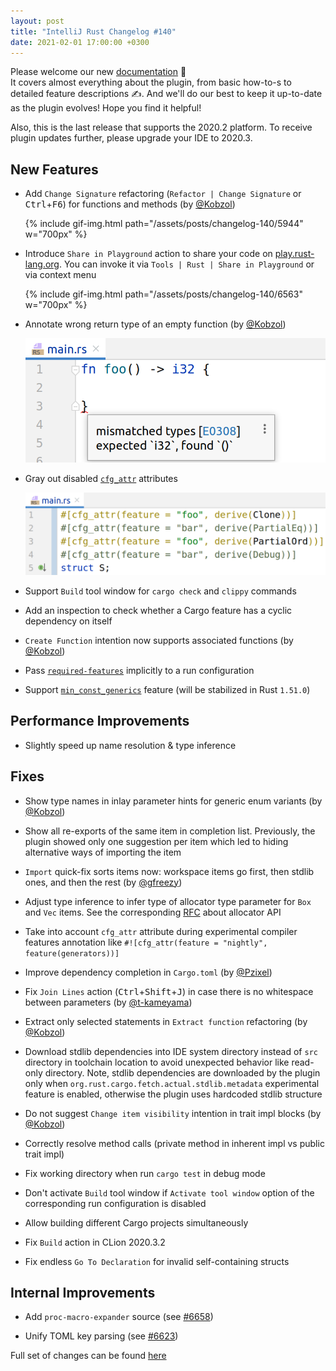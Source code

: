 ```yaml
---
layout: post
title: "IntelliJ Rust Changelog #140"
date: 2021-02-01 17:00:00 +0300
---
```


Please welcome our new [documentation](https://plugins.jetbrains.com/plugin/8182-rust/docs/welcome-to-rust.html) 🥳<br/>
It covers almost everything about the plugin, from basic how-to-s to detailed feature descriptions ✍️.
And we'll do our best to keep it up-to-date as the plugin evolves!
Hope you find it helpful!

Also, this is the last release that supports the 2020.2 platform. To receive plugin updates further, please upgrade your IDE to 2020.3.

## New Features

<!-- https://github.com/intellij-rust/intellij-rust/pull/5944 -->
* Add `Change Signature` refactoring (`Refactor | Change Signature` or <kbd>Ctrl</kbd>+<kbd>F6</kbd>)
  for functions and methods (by [@Kobzol])

  {% include gif-img.html path="/assets/posts/changelog-140/5944" w="700px" %}

<!-- https://github.com/intellij-rust/intellij-rust/pull/6563 -->
* Introduce `Share in Playground` action to share your code on [play.rust-lang.org](https://play.rust-lang.org/).
  You can invoke it via `Tools | Rust | Share in Playground` or via context menu

  {% include gif-img.html path="/assets/posts/changelog-140/6563" w="700px" %}

<!-- https://github.com/intellij-rust/intellij-rust/pull/5552 -->
* Annotate wrong return type of an empty function (by [@Kobzol])

  <img src="/assets/posts/changelog-140/5552.png" alt="empty function screenshot" width="700px"/>

<!-- https://github.com/intellij-rust/intellij-rust/pull/6602 -->
* Gray out disabled [`cfg_attr`](https://doc.rust-lang.org/reference/conditional-compilation.html#the-cfg_attr-attribute)
  attributes

  <img src="/assets/posts/changelog-140/6602.png" alt="disabled attributes screenshot" width="700px"/>

<!-- https://github.com/intellij-rust/intellij-rust/pull/6590 -->
* Support `Build` tool window for `cargo check` and `clippy` commands

<!-- https://github.com/intellij-rust/intellij-rust/pull/6535 -->
* Add an inspection to check whether a Cargo feature has a cyclic dependency on itself

<!-- https://github.com/intellij-rust/intellij-rust/pull/6471 -->
* `Create Function` intention now supports associated functions (by [@Kobzol])

<!-- https://github.com/intellij-rust/intellij-rust/pull/6324 -->
* Pass [`required-features`](https://doc.rust-lang.org/cargo/reference/cargo-targets.html#the-required-features-field)
  implicitly to a run configuration

<!-- https://github.com/intellij-rust/intellij-rust/pull/6364 -->
* Support [`min_const_generics`](https://without.boats/blog/shipping-const-generics/)
  feature (will be stabilized in Rust `1.51.0`)

## Performance Improvements

<!-- https://github.com/intellij-rust/intellij-rust/pull/6662 -->
<!-- https://github.com/intellij-rust/intellij-rust/pull/6659 -->
* Slightly speed up name resolution & type inference

## Fixes

<!-- https://github.com/intellij-rust/intellij-rust/pull/5475 -->
* Show type names in inlay parameter hints for generic enum variants (by [@Kobzol])

<!-- https://github.com/intellij-rust/intellij-rust/pull/6650 -->
* Show all re-exports of the same item in completion list.
  Previously, the plugin showed only one suggestion per item which led to hiding
  alternative ways of importing the item

<!-- https://github.com/intellij-rust/intellij-rust/pull/6501 -->
* `Import` quick-fix sorts items now: workspace items go first, then stdlib ones,
  and then the rest (by [@gfreezy])

<!-- https://github.com/intellij-rust/intellij-rust/pull/6643 -->
* Adjust type inference to infer type of allocator type parameter for `Box` and `Vec` items.
  See the corresponding [RFC](https://rust-lang.github.io/rfcs/1398-kinds-of-allocators.html)
  about allocator API

<!-- https://github.com/intellij-rust/intellij-rust/pull/6636 -->
* Take into account `cfg_attr` attribute during experimental compiler features annotation like
  `#![cfg_attr(feature = "nightly", feature(generators))]`

<!-- https://github.com/intellij-rust/intellij-rust/pull/6691 -->
* Improve dependency completion in `Cargo.toml` (by [@Pzixel])

<!-- https://github.com/intellij-rust/intellij-rust/pull/6668 -->
* Fix `Join Lines` action (<kbd>Ctrl</kbd>+<kbd>Shift</kbd>+<kbd>J</kbd>)
  in case there is no whitespace between parameters (by [@t-kameyama])

<!-- https://github.com/intellij-rust/intellij-rust/pull/6684 -->
<!-- https://github.com/intellij-rust/intellij-rust/pull/6678 -->
* Extract only selected statements in `Extract function` refactoring (by [@Kobzol])

<!-- https://github.com/intellij-rust/intellij-rust/pull/6609 -->
* Download stdlib dependencies into IDE system directory instead of `src`
  directory in toolchain location to avoid unexpected behavior like read-only directory.
  Note, stdlib dependencies are downloaded by the plugin only when
  `org.rust.cargo.fetch.actual.stdlib.metadata` experimental feature is enabled,
  otherwise the plugin uses hardcoded stdlib structure

<!-- https://github.com/intellij-rust/intellij-rust/pull/6580 -->
* Do not suggest `Change item visibility` intention in trait impl blocks (by [@Kobzol])

<!-- https://github.com/intellij-rust/intellij-rust/pull/6685 -->
* Correctly resolve method calls (private method in inherent impl vs public trait impl)

<!-- https://github.com/intellij-rust/intellij-rust/pull/6504 -->
* Fix working directory when run `cargo test` in debug mode

<!-- https://github.com/intellij-rust/intellij-rust/pull/4550 -->
* Don't activate `Build` tool window if `Activate tool window` option of the corresponding
  run configuration is disabled

<!-- https://github.com/intellij-rust/intellij-rust/pull/6702 -->
* Allow building different Cargo projects simultaneously

<!-- https://github.com/intellij-rust/intellij-rust/pull/6750 -->
* Fix `Build` action in CLion 2020.3.2

<!-- https://github.com/intellij-rust/intellij-rust/pull/6671 -->
* Fix endless `Go To Declaration` for invalid self-containing structs

## Internal Improvements

<!-- https://github.com/intellij-rust/intellij-rust/pull/6658 -->
* Add `proc-macro-expander` source (see [#6658](https://github.com/intellij-rust/intellij-rust/pull/6658))

<!-- https://github.com/intellij-rust/intellij-rust/pull/6623 -->
* Unify TOML key parsing (see [#6623](https://github.com/intellij-rust/intellij-rust/pull/6623))

Full set of changes can be found [here](https://github.com/intellij-rust/intellij-rust/milestone/48?closed=1)

[@Kobzol]: https://github.com/Kobzol
[@Pzixel]: https://github.com/Pzixel
[@gfreezy]: https://github.com/gfreezy
[@t-kameyama]: https://github.com/t-kameyama
